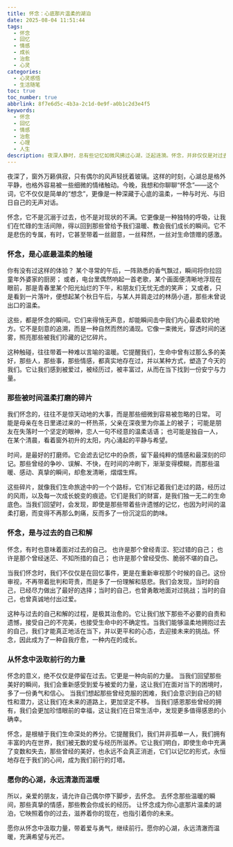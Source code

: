 ```yaml
---
title: 怀念：心底那片温柔的湖泊
date: 2025-08-04 11:51:44
tags:
  - 怀念
  - 回忆
  - 情感
  - 成长
  - 治愈
  - 心灵
categories:
  - 心灵感悟
  - 生活随笔
toc: true
toc_number: true
abbrlink: 8f7e6d5c-4b3a-2c1d-0e9f-a0b1c2d3e4f5
keywords:
  - 怀念
  - 回忆
  - 情感
  - 治愈
  - 心理
  - 人生
description: 夜深人静时，总有些记忆如微风拂过心湖，泛起涟漪。怀念，并非仅仅是对过去的留恋，它更像是一场与时光的温柔对话，一次与旧日自己的深情重逢。它教会我们如何与遗憾共处，如何从失去中汲取力量，最终，如何带着爱与勇气，走向更远的未来。
---
```


夜深了，窗外万籁俱寂，只有偶尔的风声轻抚着玻璃。这样的时刻，心湖总是格外平静，也格外容易被一些细微的情绪触动。今晚，我想和你聊聊“怀念”——这个词，它不仅仅是简单的“想念”，更像是一种深藏于心底的温柔，一种与时光、与旧日自己的无声对话。

怀念，它不是沉溺于过去，也不是对现状的不满。它更像是一种独特的呼吸，让我们在忙碌的生活间隙，得以回到那些曾给予我们温暖、教会我们成长的瞬间。它不是悲伤的专属，有时，它甚至带着一丝甜意，一丝释然，一丝对生命馈赠的感激。

### 怀念，是心底最温柔的触碰

你有没有过这样的体验？
某个寻常的午后，一阵熟悉的香气飘过，瞬间将你拉回童年外婆家的厨房；
或者，电台里偶然响起一首老歌，某个画面便清晰地浮现在眼前，那是青春里某个阳光灿烂的下午，和朋友们无忧无虑的笑声；
又或者，只是看到一片落叶，便想起某个秋日午后，与某人并肩走过的林荫小道，那些未曾说出口的温柔。

这些，都是怀念的瞬间。它们来得悄无声息，却能瞬间击中我们内心最柔软的地方。它不是刻意的追溯，而是一种自然而然的涌现。它像一束微光，穿透时间的迷雾，照亮那些被我们珍藏的记忆碎片。

这种触碰，往往带着一种难以言喻的温暖。它提醒我们，生命中曾有过那么多的美好，那些人，那些事，那些情感，都真实地存在过，并以某种方式，塑造了今天的我们。它让我们感到被爱过，被经历过，被丰富过，从而在当下找到一份安宁与力量。

### 那些被时间温柔打磨的碎片

我们怀念的，往往不是惊天动地的大事，而是那些细微到容易被忽略的日常。
可能是母亲在冬日里递过来的一杯热茶，父亲在深夜里为你盖上的被子；
可能是朋友在失落时一个坚定的眼神，恋人一句不经意的温柔话语；
也可能是独自一人，在某个清晨，看着窗外初升的太阳，内心涌起的平静与希望。

时间，是最好的打磨师。它会滤去记忆中的杂质，留下最纯粹的情感和最深刻的印记。那些曾经的争吵、误解、不快，在时间的冲刷下，渐渐变得模糊，而那些温暖、感动、真挚的瞬间，却愈发清晰，熠熠生辉。

这些碎片，就像我们生命旅途中的一个个路标，它们标记着我们走过的路，经历过的风雨，以及每一次成长蜕变的痕迹。它们是我们的财富，是我们独一无二的生命底色。当我们回望时，会发现，即使是那些带着些许遗憾的记忆，也因为时间的温柔打磨，而变得不再那么刺痛，反而多了一份沉淀后的韵味。

### 怀念，是与过去的自己和解

怀念，有时也意味着面对过去的自己。
也许是那个曾经青涩、犯过错的自己；
也许是那个曾经迷茫、不知所措的自己；
也许是那个曾经受伤、脆弱不堪的自己。

当我们怀念时，我们不仅仅是在回忆事件，更是在重新审视那个时候的自己。这份审视，不再带着批判和苛责，而是多了一份理解和慈悲。我们会发现，当时的自己，已经尽力做出了最好的选择；当时的自己，也曾勇敢地面对过挑战；当时的自己，也曾真诚地付出过爱。

这种与过去的自己和解的过程，是极其治愈的。它让我们放下那些不必要的自责和遗憾，接受自己的不完美，也接受生命中的不确定性。当我们能够温柔地拥抱过去的自己，我们才能真正地活在当下，并以更平和的心态，去迎接未来的挑战。怀念，因此成为了一种自我疗愈，一种内在的成长。

### 从怀念中汲取前行的力量

怀念的意义，绝不仅仅是停留在过去。它更是一种向前的力量。
当我们回望那些美好的瞬间，我们会重新感受到爱与被爱的力量，这让我们在面对当下的困境时，多了一份勇气和信心。
当我们想起那些曾经克服的困难，我们会意识到自己的韧性和潜力，这让我们在未来的道路上，更加坚定不移。
当我们感恩那些曾经的拥有，我们会更加珍惜眼前的幸福，这让我们在日常生活中，发现更多值得感恩的小确幸。

怀念，是根植于我们生命深处的养分。它提醒我们，我们并非孤单一人，我们拥有丰富的内在世界，我们被无数的爱与经历所滋养。它让我们明白，即使生命中充满了变数和失去，那些曾经的美好，也永远不会真正消逝，它们以记忆的形式，永恒地存在于我们的心间，成为我们前行的灯塔。

### 愿你的心湖，永远清澈而温暖

所以，亲爱的朋友，请允许自己偶尔停下脚步，去怀念。
去怀念那些温暖的瞬间，那些真挚的情感，那些教会你成长的经历。
让怀念成为你心底那片温柔的湖泊，它映照着你的过去，滋养着你的现在，也指引着你的未来。

愿你从怀念中汲取力量，带着爱与勇气，继续前行。愿你的心湖，永远清澈而温暖，充满希望与光芒。